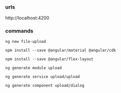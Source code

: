 ### urls

http://localhost:4200

### commands

```
ng new file-upload

```

```
npm install --save @angular/material @angular/cdk

```

```
npm install --save @angular/flex-layout
```

```
ng generate module upload
```

```
ng generate service upload/upload

```

```
ng generate component upload/dialog
```
